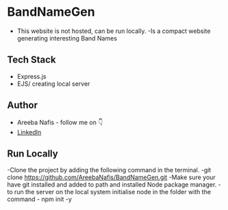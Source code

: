 ﻿# BandNameGen
 - This website is not hosted, can be run locally. 
 -Is a compact website generating interesting Band Names

## Tech Stack

- Express.js
- EJS/ creating local server


## Author

-   Areeba Nafis - follow me on 👇
-   [LinkedIn](https://www.linkedin.com/in/areeba3110/)

## Run Locally

-Clone the project by adding the following command in the terminal.
-git clone https://github.com/AreebaNafis/BandNameGen.git
-Make sure your have git installed and added to path and installed Node package manager.
-to run the server on the local system initialise node in the folder with the command  - npm init -y
